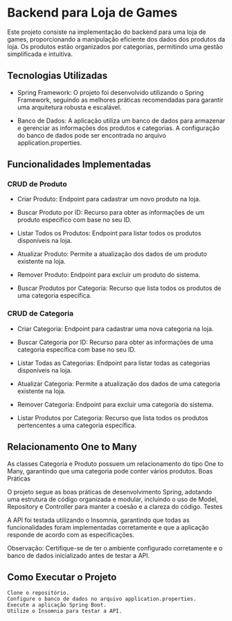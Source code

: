 
# Backend para Loja de Games

Este projeto consiste na implementação do backend para uma loja de games, proporcionando a manipulação eficiente dos dados dos produtos da loja. Os produtos estão organizados por categorias, permitindo uma gestão simplificada e intuitiva.

## Tecnologias Utilizadas

- Spring Framework: O projeto foi desenvolvido utilizando o Spring Framework, seguindo as melhores práticas recomendadas para garantir uma arquitetura robusta e escalável.

- Banco de Dados: A aplicação utiliza um banco de dados para armazenar e gerenciar as informações dos produtos e categorias. A configuração do banco de dados pode ser encontrada no arquivo application.properties.

## Funcionalidades Implementadas
### CRUD de Produto

- Criar Produto: Endpoint para cadastrar um novo produto na loja.

- Buscar Produto por ID: Recurso para obter as informações de um produto específico com base no seu ID.

- Listar Todos os Produtos: Endpoint para listar todos os produtos disponíveis na loja.

- Atualizar Produto: Permite a atualização dos dados de um produto existente na loja.

- Remover Produto: Endpoint para excluir um produto do sistema.

- Buscar Produtos por Categoria: Recurso que lista todos os produtos de uma categoria específica.

### CRUD de Categoria

- Criar Categoria: Endpoint para cadastrar uma nova categoria na loja.

- Buscar Categoria por ID: Recurso para obter as informações de uma categoria específica com base no seu ID.

- Listar Todas as Categorias: Endpoint para listar todas as categorias disponíveis na loja.

- Atualizar Categoria: Permite a atualização dos dados de uma categoria existente na loja.

- Remover Categoria: Endpoint para excluir uma categoria do sistema.

- Listar Produtos por Categoria: Recurso que lista todos os produtos pertencentes a uma categoria específica.

## Relacionamento One to Many

As classes Categoria e Produto possuem um relacionamento do tipo One to Many, garantindo que uma categoria pode conter vários produtos.
Boas Práticas

O projeto segue as boas práticas de desenvolvimento Spring, adotando uma estrutura de código organizada e modular, incluindo o uso de Model, Repository e Controller para manter a coesão e a clareza do código.
Testes

A API foi testada utilizando o Insomnia, garantindo que todas as funcionalidades foram implementadas corretamente e que a aplicação responde de acordo com as especificações.

Observação: Certifique-se de ter o ambiente configurado corretamente e o banco de dados inicializado antes de testar a API.
## Como Executar o Projeto

    Clone o repositório.
    Configure o banco de dados no arquivo application.properties.
    Execute a aplicação Spring Boot.
    Utilize o Insomnia para testar a API.